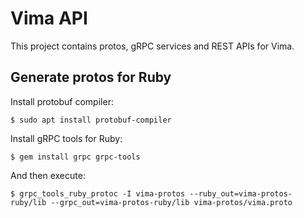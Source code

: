 # Vima API

This project contains protos, gRPC services and REST APIs for Vima.

## Generate protos for Ruby

Install protobuf compiler:

    $ sudo apt install protobuf-compiler

Install gRPC tools for Ruby:

    $ gem install grpc grpc-tools

And then execute:

    $ grpc_tools_ruby_protoc -I vima-protos --ruby_out=vima-protos-ruby/lib --grpc_out=vima-protos-ruby/lib vima-protos/vima.proto
